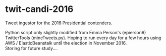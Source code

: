 # twit-candi-2016
Tweet ingestor for the 2016 Presidential contenders.

Python script only slightly modified from Emma Person's (epierson9) TwitterTools (mineTweets.py).
Hoping to run every day for a few hours using AWS / ElasticBeanstalk until the election in November 2016.  
Storing for future study....
